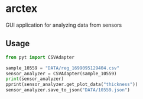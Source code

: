 # arctex
GUI application for analyzing data from sensors

## Usage
```python
from pyt import CSVAdapter

sample_10559 = "DATA/reg_1699095129404.csv"
sensor_analyzer = CSVAdapter(sample_10559)
print(sensor_analyzer)
pprint(sensor_analyzer.get_plot_data("thickness"))
sensor_analyzer.save_to_json("DATA/10559.json")
```